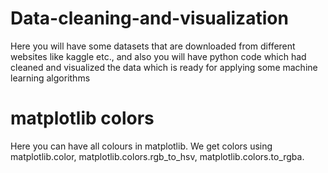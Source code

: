 # Data-cleaning-and-visualization
Here you will have some datasets that are downloaded from different websites like kaggle etc., and also you will have python code which had cleaned and visualized the data which is ready for applying some machine learning algorithms
# matplotlib colors
Here you can have all colours in matplotlib. We get colors using matplotlib.color,
matplotlib.colors.rgb_to_hsv,
matplotlib.colors.to_rgba.

